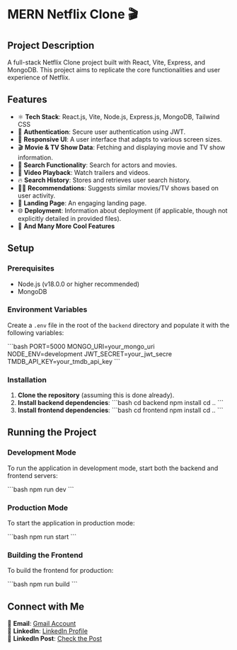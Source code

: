 # MERN Netflix Clone 🎬

## Project Description

A full-stack Netflix Clone project built with React, Vite, Express, and MongoDB. This project aims to replicate the core functionalities and user experience of Netflix.

## Features

*   ⚛️ **Tech Stack**: React.js, Vite, Node.js, Express.js, MongoDB, Tailwind CSS
*   🔐 **Authentication**: Secure user authentication using JWT.
*   📱 **Responsive UI**: A user interface that adapts to various screen sizes.
*   🎬 **Movie & TV Show Data**: Fetching and displaying movie and TV show information.
*   🔎 **Search Functionality**: Search for actors and movies.
*   🎥 **Video Playback**: Watch trailers and videos.
*   🔥 **Search History**: Stores and retrieves user search history.
*   🐱‍👤 **Recommendations**: Suggests similar movies/TV shows based on user activity.
*   💙 **Landing Page**: An engaging landing page.
*   🌐 **Deployment**: Information about deployment (if applicable, though not explicitly detailed in provided files).
*   🚀 **And Many More Cool Features**

## Setup

### Prerequisites

*   Node.js (v18.0.0 or higher recommended)
*   MongoDB

### Environment Variables

Create a `.env` file in the root of the `backend` directory and populate it with the following variables:

\`\`\`bash
PORT=5000
MONGO_URI=your_mongo_uri
NODE_ENV=development
JWT_SECRET=your_jwt_secre
TMDB_API_KEY=your_tmdb_api_key
\`\`\`

### Installation

1.  **Clone the repository** (assuming this is done already).
2.  **Install backend dependencies**:
    \`\`\`bash
    cd backend
    npm install
    cd ..
    \`\`\`
3.  **Install frontend dependencies**:
    \`\`\`bash
    cd frontend
    npm install
    cd ..
    \`\`\`

## Running the Project

### Development Mode

To run the application in development mode, start both the backend and frontend servers:

\`\`\`bash
npm run dev
\`\`\`

### Production Mode

To start the application in production mode:

\`\`\`bash
npm run start
\`\`\`

### Building the Frontend

To build the frontend for production:

\`\`\`bash
npm run build
\`\`\`

## Connect with Me

📧 **Email**: [Gmail Account](samarthmule7276@gmail.com)  
💼 **LinkedIn**: [LinkedIn Profile](https://www.linkedin.com/in/samarthcreation-samarth-mule/)   
📢 **LinkedIn Post**: [Check the Post](https://www.linkedin.com/posts/samarthcreation-samarth-mule_netflix-clone-mern-stack-project-frontend-activity-7289539781393342464-l0si?utm_source=share&utm_medium=member_desktop)
